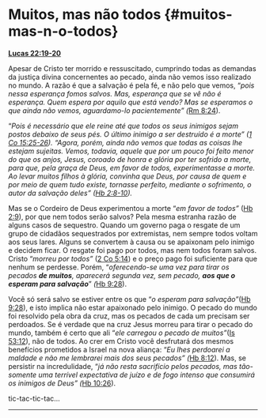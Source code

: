 # Muitos, mas não todos {#muitos-mas-n-o-todos}

[**Lucas 22:19-20**](http://bibliaonline.com.br/acf/lc/22/19-20)

Apesar de Cristo ter morrido e ressuscitado, cumprindo todas as demandas da justiça divina concernentes ao pecado, ainda não vemos isso realizado no mundo. A razão é que a salvação é pela fé, e não pelo que vemos, “_pois nessa esperança fomos salvos. Mas, esperança que se vê não é esperança. Quem espera por aquilo que está vendo? Mas se esperamos o que ainda não vemos, aguardamo-lo pacientemente” (_[Rm 8:24](http://bibliaonline.com.br/acf/rm/8/24)).

“_Pois é necessário que ele reine até que todos os seus inimigos sejam postos debaixo de seus pés. O último inimigo a ser destruído é a morte” (_[_1 Co 15:25-26_](http://bibliaonline.com.br/acf/1co/15/25-26)_). “Agora, porém, ainda não vemos que todas as coisas lhe estejam sujeitas. Vemos, todavia, aquele que por um pouco foi feito menor do_ _que os anjos, Jesus, coroado de honra e glória por ter sofrido a morte, para que, pela graça de Deus, em favor de todos, experimentasse a morte. Ao levar muitos filhos à glória, convinha que Deus, por causa de quem e por meio de quem tudo existe, tornasse perfeito, mediante o sofrimento, o autor da salvação deles” (_[_Hb 2:8-10_](http://bibliaonline.com.br/acf/hb/2/8-10)_)._

Mas se o Cordeiro de Deus experimentou a morte “_em favor de todos”_ ([Hb 2:9](http://bibliaonline.com.br/acf/hb/2/9)), por que nem todos serão salvos? Pela mesma estranha razão de alguns casos de sequestro. Quando um governo paga o resgate de um grupo de cidadãos sequestrados por extremistas, nem sempre todos voltam aos seus lares. Alguns se convertem à causa ou se apaixonam pelo inimigo e decidem ficar. O resgate foi pago por todos, mas nem todos foram salvos. Cristo “_morreu por todos”_ ([2 Co 5:14](http://bibliaonline.com.br/acf/2co/5/14)) e o preço pago foi suficiente para que nenhum se perdesse. Porém, “_oferecendo-se uma vez para tirar os pecados_ **_de muitos_**_, aparecerá segunda vez, sem pecado,_ **_aos que o esperam para salvação_**” _(_[Hb 9:28](http://bibliaonline.com.br/acf/hb/9/28)).

Você só será salvo se estiver entre os que “_o esperam para salvação”_([Hb 9:28](http://bibliaonline.com.br/acf/hb/9/28)), e isto implica não estar apaixonado pelo inimigo. O pecado do mundo foi resolvido pela obra da cruz, mas os pecados de cada um precisam ser perdoados. Se é verdade que na cruz Jesus morreu para tirar o pecado do mundo, também é certo que ali “_ele carregou o pecado de muitos”_([Is 53:12](http://bibliaonline.com.br/acf/is/53/12)), não de todos. Ao crer em Cristo você desfrutará dos mesmos benefícios prometidos a Israel na nova aliança: “_Eu lhes perdoarei a maldade e não me lembrarei mais dos seus pecados” (_[Hb 8:12](http://bibliaonline.com.br/acf/hb/8/12)). Mas, se persistir na incredulidade, “_já não resta sacrifício pelos pecados, mas tão-somente uma terrível expectativa de juízo e de fogo intenso que consumirá os inimigos de Deus” (_[Hb 10:26](http://bibliaonline.com.br/acf/hb/10/26)).

tic-tac-tic-tac...

*****